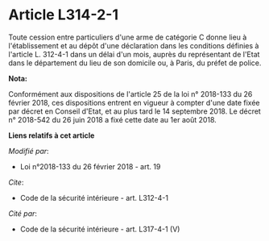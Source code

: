 # Article L314-2-1

Toute cession entre particuliers d'une arme de catégorie C donne lieu à l'établissement et au dépôt d'une déclaration dans
les conditions définies à l'article L. 312-4-1 dans un délai d'un mois, auprès du représentant de l'Etat dans le département
du lieu de son domicile ou, à Paris, du préfet de police.

**Nota:**

Conformément aux dispositions de l'article 25 de la loi n° 2018-133 du 26 février 2018, ces dispositions entrent en vigueur à
compter d'une date fixée par décret en Conseil d'Etat, et au plus tard le 14 septembre 2018. Le décret n° 2018-542 du 26 juin
2018 a fixé cette date au 1er août 2018.

**Liens relatifs à cet article**

_Modifié par_:

  - Loi n°2018-133 du 26 février 2018 - art. 19

_Cite_:

  - Code de la sécurité intérieure - art. L312-4-1

_Cité par_:

  - Code de la sécurité intérieure - art. L317-4-1 (V)
